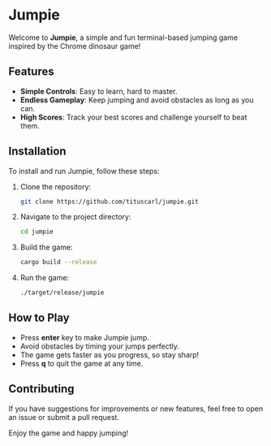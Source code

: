 # Jumpie

Welcome to **Jumpie**, a simple and fun terminal-based jumping game inspired by the Chrome dinosaur game!

## Features

- **Simple Controls**: Easy to learn, hard to master.
- **Endless Gameplay**: Keep jumping and avoid obstacles as long as you can.
- **High Scores**: Track your best scores and challenge yourself to beat them.

## Installation

To install and run Jumpie, follow these steps:

1. Clone the repository:
    ```sh
    git clone https://github.com/tituscarl/jumpie.git
    ```
2. Navigate to the project directory:
    ```sh
    cd jumpie
    ```
3. Build the game:
    ```sh
    cargo build --release
    ```
4. Run the game:
    ```sh
    ./target/release/jumpie
    ```

## How to Play

- Press **enter** key to make Jumpie jump.
- Avoid obstacles by timing your jumps perfectly.
- The game gets faster as you progress, so stay sharp!
- Press **q** to quit the game at any time.

## Contributing

If you have suggestions for improvements or new features, feel free to open an issue or submit a pull request.


Enjoy the game and happy jumping!
